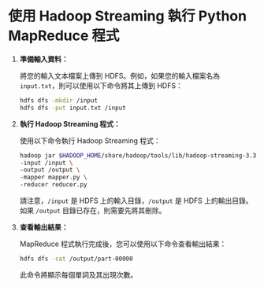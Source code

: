 # 使用 Hadoop Streaming 執行 Python MapReduce 程式

1.  **準備輸入資料：**

    將您的輸入文本檔案上傳到 HDFS。例如，如果您的輸入檔案名為 `input.txt`，則可以使用以下命令將其上傳到 HDFS：

    ```bash
    hdfs dfs -mkdir /input
    hdfs dfs -put input.txt /input
    ```

2.  **執行 Hadoop Streaming 程式：**

    使用以下命令執行 Hadoop Streaming 程式：

    ```bash
    hadoop jar $HADOOP_HOME/share/hadoop/tools/lib/hadoop-streaming-3.3.6.jar \
    -input /input \
    -output /output \
    -mapper mapper.py \
    -reducer reducer.py
    ```

    請注意，`/input` 是 HDFS 上的輸入目錄，`/output` 是 HDFS 上的輸出目錄。如果 `/output` 目錄已存在，則需要先將其刪除。

3.  **查看輸出結果：**

    MapReduce 程式執行完成後，您可以使用以下命令查看輸出結果：

    ```bash
    hdfs dfs -cat /output/part-00000
    ```

    此命令將顯示每個單詞及其出現次數。